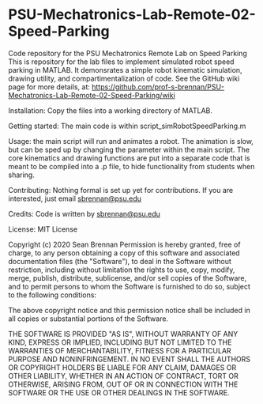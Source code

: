 # PSU-Mechatronics-Lab-Remote-02-Speed-Parking
Code repository for the PSU Mechatronics Remote Lab on Speed Parking
This is repository for the lab files to implement simulated robot speed parking in MATLAB. It demonsrates a simple robot kinematic simulation, drawing utility, and compartimentalization of code. See the GitHub wiki page for more details, at:
https://github.com/prof-s-brennan/PSU-Mechatronics-Lab-Remote-02-Speed-Parking/wiki


Installation: Copy the files into a working directory of MATLAB.

Getting started: The main code is within script_simRobotSpeedParking.m

Usage: the main script will run and animates a robot. The animation is slow, but can be sped up by changing the parameter within the main script. The core kinematics and drawing functions are put into a separate code that is meant to be compiled into a .p file, to hide functionality from students when sharing.

Contributing: Nothing formal is set up yet for contributions. If you are interested, just email sbrennan@psu.edu

Credits: Code is written by sbrennan@psu.edu

License: MIT License

Copyright (c) 2020 Sean Brennan Permission is hereby granted, free of charge, to any person obtaining a copy of this software and associated documentation files (the "Software"), to deal in the Software without restriction, including without limitation the rights to use, copy, modify, merge, publish, distribute, sublicense, and/or sell copies of the Software, and to permit persons to whom the Software is furnished to do so, subject to the following conditions:

The above copyright notice and this permission notice shall be included in all copies or substantial portions of the Software.

THE SOFTWARE IS PROVIDED "AS IS", WITHOUT WARRANTY OF ANY KIND, EXPRESS OR IMPLIED, INCLUDING BUT NOT LIMITED TO THE WARRANTIES OF MERCHANTABILITY, FITNESS FOR A PARTICULAR PURPOSE AND NONINFRINGEMENT. IN NO EVENT SHALL THE AUTHORS OR COPYRIGHT HOLDERS BE LIABLE FOR ANY CLAIM, DAMAGES OR OTHER LIABILITY, WHETHER IN AN ACTION OF CONTRACT, TORT OR OTHERWISE, ARISING FROM, OUT OF OR IN CONNECTION WITH THE SOFTWARE OR THE USE OR OTHER DEALINGS IN THE SOFTWARE.
